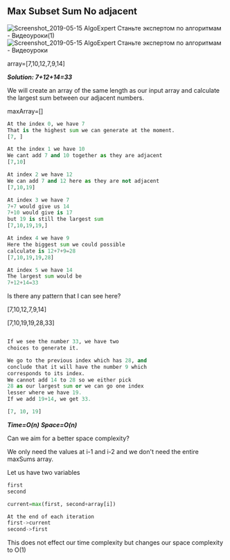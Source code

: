## Max Subset Sum No adjacent



![Screenshot_2019-05-15 AlgoExpert Станьте экспертом по алгоритмам - Видеоуроки(1)](https://user-images.githubusercontent.com/15992276/57819445-7ed08b80-7756-11e9-92a3-87eba045ba30.png)
![Screenshot_2019-05-15 AlgoExpert Станьте экспертом по алгоритмам - Видеоуроки](https://user-images.githubusercontent.com/15992276/57819447-7ed08b80-7756-11e9-9905-2ba2c64b3bec.png)



array=[7,10,12,7,9,14]


**_Solution: 7+12+14=33_**

We will create an array of the same length
as our input array and calculate the
largest sum between our adjacent numbers.

maxArray=[]

```python
At the index 0, we have 7
That is the highest sum we can generate at the moment.
[7, ]

At the index 1 we have 10
We cant add 7 and 10 together as they are adjacent
[7,10]

At index 2 we have 12
We can add 7 and 12 here as they are not adjacent
[7,10,19]

At index 3 we have 7
7+7 would give us 14
7+10 would give is 17
but 19 is still the largest sum
[7,10,19,19,]

At index 4 we have 9
Here the biggest sum we could possible
calculate is 12+7+9=28
[7,10,19,19,28]

At index 5 we have 14
The largest sum would be
7+12+14=33

```

Is there any pattern that I can see here?

[7,10,12,7,9,14]

[7,10,19,19,28,33]

```python

If we see the number 33, we have two
choices to generate it.

We go to the previous index which has 28, and
conclude that it will have the number 9 which
corresponds to its index.
We cannot add 14 to 28 so we either pick
28 as our largest sum or we can go one index
lesser where we have 19.
If we add 19+14, we get 33.
```

```python
[7, 10, 19]

```

**_Time=O(n)_**
**_Space=O(n)_**

Can we aim for a better space
complexity?

We only need the values at i-1 and i-2
and we don't need the entire maxSums array.

Let us have two variables

```python
first
second

current=max(first, second+array[i])

At the end of each iteration
first->current
second->first
```

This does not effect our time complexity
but changes our space complexity
to O(1)
